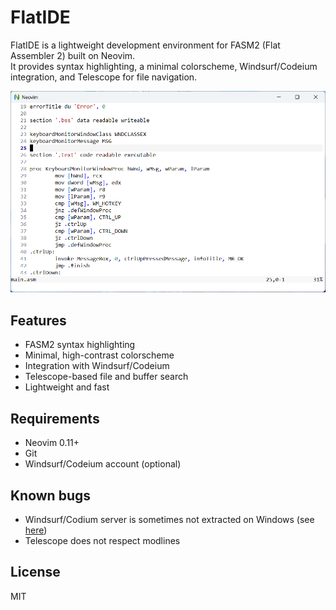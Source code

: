 # FlatIDE

FlatIDE is a lightweight development environment for FASM2 (Flat Assembler 2) built on Neovim.  
It provides syntax highlighting, a minimal colorscheme, Windsurf/Codeium integration, and Telescope for file navigation.

<img src="screenshot.png" alt="FlatIDE Screenshot" width="800">

## Features

- FASM2 syntax highlighting
- Minimal, high-contrast colorscheme
- Integration with Windsurf/Codeium
- Telescope-based file and buffer search
- Lightweight and fast

## Requirements

- Neovim 0.11+
- Git
- Windsurf/Codeium account (optional)

## Known bugs

- Windsurf/Codium server is sometimes not extracted on Windows (see [here](https://github.com/Exafunction/windsurf.vim/issues/488))
- Telescope does not respect modlines

## License

MIT
